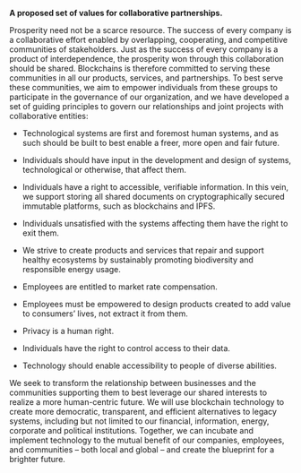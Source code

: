 <b> A proposed set of values for collaborative partnerships. </b>


Prosperity need not be a scarce resource. The success of every company is a collaborative effort enabled by overlapping,
cooperating, and competitive communities of stakeholders. Just as the success of every company is a product of interdependence, the prosperity won through this collaboration should be shared. Blockchains is
therefore committed to serving these communities in all our products, services,
and partnerships. To best serve these communities, we aim to empower individuals
from these groups to participate in the governance of our organization, and we
have developed a set of guiding principles to govern our relationships and joint
projects with collaborative entities:

-   Technological systems are first and foremost human systems, and as such
    should be built to best enable a freer, more open and fair future.

-   Individuals should have input in the development and design of systems, technological or
    otherwise, that affect them.

-   Individuals have a right to accessible, verifiable information. In this
    vein, we support storing all shared documents on cryptographically secured
    immutable platforms, such as blockchains and IPFS.

-   Individuals unsatisfied with the systems affecting them have the right to
    exit them.

-   We strive to create products and services that repair and support healthy
    ecosystems by sustainably promoting biodiversity and responsible energy
    usage.

-   Employees are entitled to market rate compensation.

-   Employees must be empowered to design products created to add value to
    consumers’ lives, not extract it from them.

-   Privacy is a human right.

-   Individuals have the right to control access to their data.

-   Technology should enable accessibility to people of diverse abilities.


We seek to transform the relationship between businesses and the communities
supporting them to best leverage our shared interests to realize a more
human-centric future. We will use blockchain technology to create more
democratic, transparent, and efficient alternatives to legacy systems, including
but not limited to our financial, information, energy, corporate and political
institutions. Together, we can incubate and implement technology to the mutual
benefit of our companies, employees, and communities – both local and global –
and create the blueprint for a brighter future.
